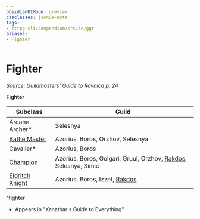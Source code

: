 ```yaml
---
obsidianUIMode: preview
cssclasses: json5e-note
tags:
- ttrpg-cli/compendium/src/5e/ggr
aliases:
- Fighter
---
```

# Fighter
*Source: Guildmasters' Guide to Ravnica p. 24* 

**Fighter**

| Subclass | Guild |
|----------|-------|
| Arcane Archer* | Selesnya |
| [Battle Master](Інструменти%20ДМ/CLI/classes/fighter-xphb.md) | Azorius, Boros, Orzhov, Selesnya |
| Cavalier* | Azorius, Boros |
| [Champion](Інструменти%20ДМ/CLI/classes/fighter-xphb.md) | Azorius, Boros, Golgari, Gruul, Orzhov, [Rakdos](Інструменти%20ДМ/CLI/bestiary/npc/rakdos-ggr.md), Selesnya, Simic |
| [Eldritch Knight](Інструменти%20ДМ/CLI/classes/fighter-xphb.md) | Azorius, Boros, Izzet, [Rakdos](Інструменти%20ДМ/CLI/bestiary/npc/rakdos-ggr.md) |
^fighter

* Appears in "Xanathar's Guide to Everything"
